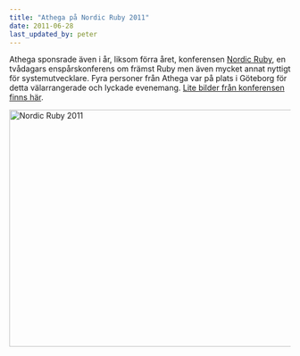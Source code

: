 ```yaml
---
title: "Athega på Nordic Ruby 2011"
date: 2011-06-28
last_updated_by: peter
---
```

Athega sponsrade även i år, liksom förra året, konferensen [Nordic Ruby](http://nordicruby.org/), en tvådagars enspårskonferens om främst Ruby men även mycket annat nyttigt för systemutvecklare.
Fyra personer från Athega var på plats i Göteborg för detta välarrangerade och lyckade evenemang.
[Lite bilder från konferensen finns här](http://www.flickr.com/photos/athega/sets/72157626891599151/).

<a href="http://www.flickr.com/photos/athega/5857459037/" title="Nordic Ruby 2011 by athega, on Flickr"><img src="http://farm3.static.flickr.com/2683/5857459037_fa0dd9f1fc_z.jpg" width="640" height="425" alt="Nordic Ruby 2011"></a>
